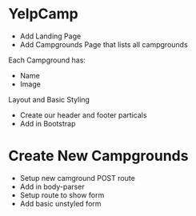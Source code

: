 # YelpCamp

* Add Landing Page 
* Add Campgrounds Page that lists all campgrounds

Each Campground has:

* Name
* Image

Layout and Basic Styling

* Create our header and footer particals
* Add in Bootstrap

# Create New Campgrounds

* Setup new camground POST route
* Add in body-parser
* Setup route to show form
* Add basic unstyled form